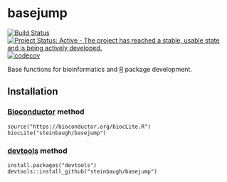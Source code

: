 # basejump

[![Build Status](https://travis-ci.org/steinbaugh/basejump.svg?branch=master)](https://travis-ci.org/steinbaugh/basejump)
[![Project Status: Active - The project has reached a stable, usable state and is being actively developed.](http://www.repostatus.org/badges/latest/active.svg)](http://www.repostatus.org/#active)
[![codecov](https://codecov.io/gh/steinbaugh/basejump/branch/master/graph/badge.svg)](https://codecov.io/gh/steinbaugh/basejump)

Base functions for bioinformatics and [R][] package development.


## Installation

### [Bioconductor][] method

```{r}
source("https://bioconductor.org/biocLite.R")
biocLite("steinbaugh/basejump")
```

### [devtools][] method

```{r}
install.packages("devtools")
devtools::install_github("steinbaugh/basejump")
```


[Bioconductor]: https://bioconductor.org
[devtools]: https://cran.r-project.org/package=devtools
[R]: https://www.r-project.org

